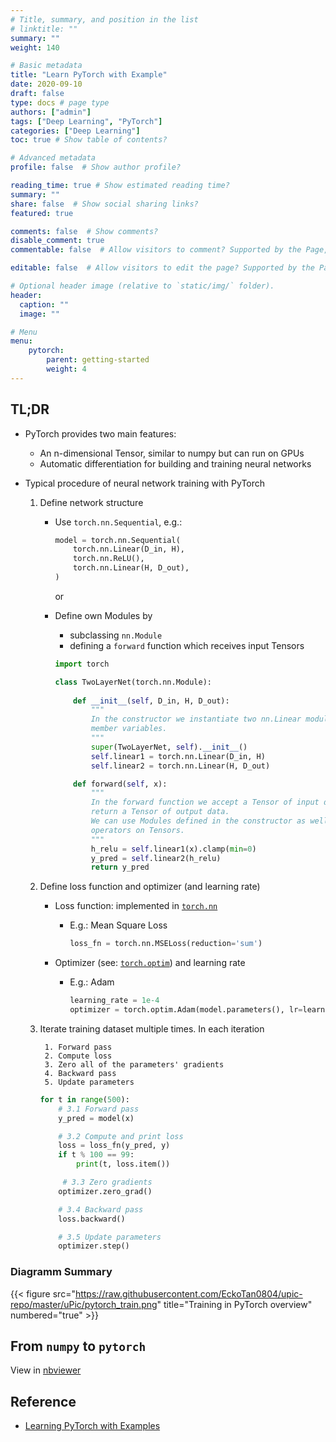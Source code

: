 ```yaml
---
# Title, summary, and position in the list
# linktitle: ""
summary: ""
weight: 140

# Basic metadata
title: "Learn PyTorch with Example"
date: 2020-09-10
draft: false
type: docs # page type
authors: ["admin"]
tags: ["Deep Learning", "PyTorch"]
categories: ["Deep Learning"]
toc: true # Show table of contents?

# Advanced metadata
profile: false  # Show author profile?

reading_time: true # Show estimated reading time?
summary: ""
share: false  # Show social sharing links?
featured: true

comments: false  # Show comments?
disable_comment: true
commentable: false  # Allow visitors to comment? Supported by the Page, Post, and Docs content types.

editable: false  # Allow visitors to edit the page? Supported by the Page, Post, and Docs content types.

# Optional header image (relative to `static/img/` folder).
header:
  caption: ""
  image: ""

# Menu
menu: 
    pytorch:
        parent: getting-started
        weight: 4
---
```


## TL;DR

- PyTorch provides two main features:
  - An n-dimensional Tensor, similar to numpy but can run on GPUs
  - Automatic differentiation for building and training neural networks

- Typical procedure of neural network training with PyTorch

  1. Define network structure

     - Use `torch.nn.Sequential`, e.g.: 

       ```python
       model = torch.nn.Sequential(
           torch.nn.Linear(D_in, H),
           torch.nn.ReLU(),
           torch.nn.Linear(H, D_out),
       )
       ```

       or

     - Define own Modules by

       - subclassing `nn.Module`
       - defining a `forward` function which receives input Tensors

       ```python
       import torch
       
       class TwoLayerNet(torch.nn.Module):
           
           def __init__(self, D_in, H, D_out):
               """
               In the constructor we instantiate two nn.Linear modules and assign them as
               member variables.
               """
               super(TwoLayerNet, self).__init__()
               self.linear1 = torch.nn.Linear(D_in, H)
               self.linear2 = torch.nn.Linear(H, D_out)
       
           def forward(self, x):
               """
               In the forward function we accept a Tensor of input data and we must 
               return a Tensor of output data. 
               We can use Modules defined in the constructor as well as arbitrary 
               operators on Tensors.
               """
               h_relu = self.linear1(x).clamp(min=0)
               y_pred = self.linear2(h_relu)
               return y_pred
       ```

  2. Define loss function and optimizer (and learning rate)

     - Loss function: implemented in [`torch.nn`](https://pytorch.org/docs/stable/nn.html#loss-functions)

       - E.g.: Mean Square Loss

         ```python
         loss_fn = torch.nn.MSELoss(reduction='sum')
         ```

     - Optimizer (see: [`torch.optim`](https://pytorch.org/docs/stable/optim.html)) and learning rate

       - E.g.: Adam

         ```python
         learning_rate = 1e-4
         optimizer = torch.optim.Adam(model.parameters(), lr=learning_rate)
         ```

   3.  Iterate training dataset multiple times. In each iteration

        	1. Forward pass
        	2. Compute loss
        	3. Zero all of the parameters' gradients 
        	4. Backward pass
        	5. Update parameters

       ```python
       for t in range(500):
           # 3.1 Forward pass
           y_pred = model(x)
       
           # 3.2 Compute and print loss
           loss = loss_fn(y_pred, y)
           if t % 100 == 99:
               print(t, loss.item())
       
       		# 3.3 Zero gradients
           optimizer.zero_grad()
       
           # 3.4 Backward pass
           loss.backward()
       
           # 3.5 Update parameters
           optimizer.step()
       ```

### Diagramm Summary

{{< figure src="https://raw.githubusercontent.com/EckoTan0804/upic-repo/master/uPic/pytorch_train.png" title="Training in PyTorch overview" numbered="true" >}}

## From `numpy` to `pytorch`

View in [nbviewer](https://nbviewer.jupyter.org/github/EckoTan0804/summay-pytorch/blob/master/pytorch-quick-start/05-learn-pytorch-with-examples.ipynb)

## Reference

- [Learning PyTorch with Examples](https://pytorch.org/tutorials/beginner/pytorch_with_examples.html#)